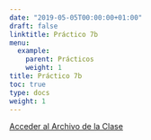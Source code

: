 ```yaml
---
date: "2019-05-05T00:00:00+01:00"
draft: false
linktitle: Práctico 7b
menu:
  example:
    parent: Prácticos
    weight: 1
title: Práctico 7b
toc: true
type: docs
weight: 1
---
```


[Acceder al Archivo de la Clase](/html/Practico6.pdf)